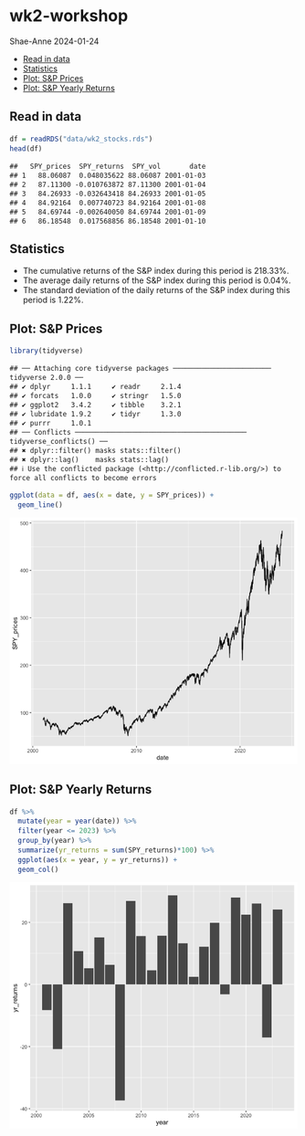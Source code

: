 wk2-workshop
================
Shae-Anne
2024-01-24

- [Read in data](#read-in-data)
- [Statistics](#statistics)
- [Plot: S&P Prices](#plot-sp-prices)
- [Plot: S&P Yearly Returns](#plot-sp-yearly-returns)

## Read in data

``` r
df = readRDS("data/wk2_stocks.rds")
head(df)
```

    ##   SPY_prices  SPY_returns  SPY_vol       date
    ## 1   88.06087  0.048035622 88.06087 2001-01-03
    ## 2   87.11300 -0.010763872 87.11300 2001-01-04
    ## 3   84.26933 -0.032643418 84.26933 2001-01-05
    ## 4   84.92164  0.007740723 84.92164 2001-01-08
    ## 5   84.69744 -0.002640050 84.69744 2001-01-09
    ## 6   86.18548  0.017568856 86.18548 2001-01-10

## Statistics

- The cumulative returns of the S&P index during this period is 218.33%.
- The average daily returns of the S&P index during this period is
  0.04%.
- The standard deviation of the daily returns of the S&P index during
  this period is 1.22%.

## Plot: S&P Prices

``` r
library(tidyverse)
```

    ## ── Attaching core tidyverse packages ──────────────────────── tidyverse 2.0.0 ──
    ## ✔ dplyr     1.1.1     ✔ readr     2.1.4
    ## ✔ forcats   1.0.0     ✔ stringr   1.5.0
    ## ✔ ggplot2   3.4.2     ✔ tibble    3.2.1
    ## ✔ lubridate 1.9.2     ✔ tidyr     1.3.0
    ## ✔ purrr     1.0.1     
    ## ── Conflicts ────────────────────────────────────────── tidyverse_conflicts() ──
    ## ✖ dplyr::filter() masks stats::filter()
    ## ✖ dplyr::lag()    masks stats::lag()
    ## ℹ Use the conflicted package (<http://conflicted.r-lib.org/>) to force all conflicts to become errors

``` r
ggplot(data = df, aes(x = date, y = SPY_prices)) +
  geom_line()
```

![](wk2-workshop_files/figure-gfm/unnamed-chunk-2-1.png)<!-- -->

## Plot: S&P Yearly Returns

``` r
df %>% 
  mutate(year = year(date)) %>%
  filter(year <= 2023) %>%
  group_by(year) %>%
  summarize(yr_returns = sum(SPY_returns)*100) %>%
  ggplot(aes(x = year, y = yr_returns)) + 
  geom_col()
```

![](wk2-workshop_files/figure-gfm/unnamed-chunk-3-1.png)<!-- -->
